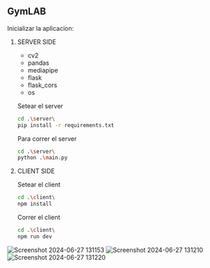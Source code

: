 <!-- GETTING STARTED -->
## GymLAB

Inicializar la aplicacion:

1. SERVER SIDE
   + cv2
   + pandas
   + mediapipe
   + flask
   + flask_cors
   + os

   Setear el server
    ```sh
   cd .\server\
   pip install -r requirements.txt 
   ```
  
   Para correr el server
   ```sh
   cd .\server\
   python .\main.py
   ```
3. CLIENT SIDE


   Setear el client
    ```sh
   cd .\client\
   npm install 
   ```

   Correr el client
   ```sh
   cd .\client\
   npm run dev
   
   ```
![Screenshot 2024-06-27 131153](https://github.com/JulianAlconcher/GymLAB-Proyecto-Fisica-2024/assets/111883752/1d7a05a3-6518-4469-9e3b-de4a8fa37b39)
![Screenshot 2024-06-27 131210](https://github.com/JulianAlconcher/GymLAB-Proyecto-Fisica-2024/assets/111883752/126c2943-fe84-4de0-975d-15a517b2570e)
![Screenshot 2024-06-27 131220](https://github.com/JulianAlconcher/GymLAB-Proyecto-Fisica-2024/assets/111883752/272dc6bd-0964-43cd-b559-bc0ba5265d03)

